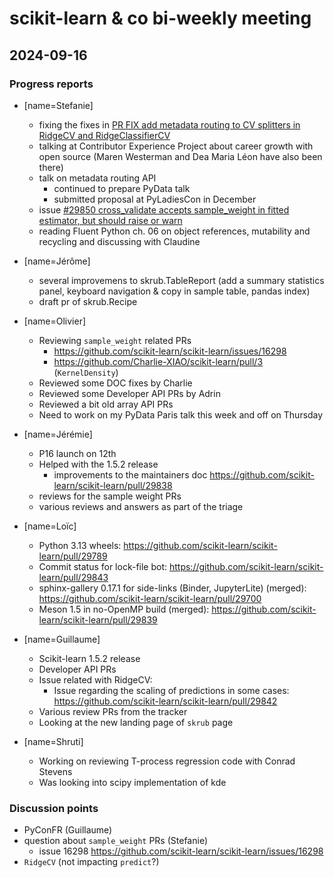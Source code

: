 # scikit-learn & co bi-weekly meeting

## 2024-09-16

### Progress reports

- [name=Stefanie]
    - fixing the fixes in [PR FIX add metadata routing to CV splitters in RidgeCV and RidgeClassifierCV](https://github.com/scikit-learn/scikit-learn/pull/29634)
    - talking at Contributor Experience Project about career growth with open source (Maren Westerman and Dea Maria Léon have also been there)
    - talk on metadata routing API
	    - continued to prepare PyData talk
	    - submitted proposal at PyLadiesCon in December
    - issue [#29850 cross_validate accepts sample_weight in fitted estimator, but should raise or warn](https://github.com/scikit-learn/scikit-learn/issues/29850)
    - reading Fluent Python ch. 06 on object references, mutability and recycling and discussing with Claudine

- [name=Jérôme]
    - several improvemens to skrub.TableReport (add a summary statistics panel, keyboard navigation & copy in sample table, pandas index)
    - draft pr of skrub.Recipe

- [name=Olivier]
    - Reviewing `sample_weight` related PRs
        - https://github.com/scikit-learn/scikit-learn/issues/16298
        - https://github.com/Charlie-XIAO/scikit-learn/pull/3 (`KernelDensity`)
    - Reviewed some DOC fixes by Charlie
    - Reviewed some Developer API PRs by Adrin
    - Reviewed a bit old array API PRs
    - Need to work on my PyData Paris talk this week and off on Thursday

- [name=Jérémie]
    - P16 launch on 12th
    - Helped with the 1.5.2 release
        - improvements to the maintainers doc https://github.com/scikit-learn/scikit-learn/pull/29838
    - reviews for the sample weight PRs
    - various reviews and answers as part of the triage

- [name=Loïc]
    - Python 3.13 wheels: https://github.com/scikit-learn/scikit-learn/pull/29789
    - Commit status for lock-file bot: https://github.com/scikit-learn/scikit-learn/pull/29843
    - sphinx-gallery 0.17.1 for side-links (Binder, JupyterLite) (merged): https://github.com/scikit-learn/scikit-learn/pull/29700
    - Meson 1.5 in no-OpenMP build (merged): https://github.com/scikit-learn/scikit-learn/pull/29839
 

- [name=Guillaume]
    - Scikit-learn 1.5.2 release
    - Developer API PRs
    - Issue related with RidgeCV:
        - Issue regarding the scaling of predictions in some cases: https://github.com/scikit-learn/scikit-learn/pull/29842
    - Various review PRs from the tracker
    - Looking at the new landing page of `skrub` page

- [name=Shruti]
   - Working on reviewing T-process regression code with Conrad Stevens
   - Was looking into scipy implementation of kde

### Discussion points

- PyConFR (Guillaume)
- question about `sample_weight` PRs (Stefanie)
    - issue 16298 https://github.com/scikit-learn/scikit-learn/issues/16298
- `RidgeCV` (not impacting `predict`?)
